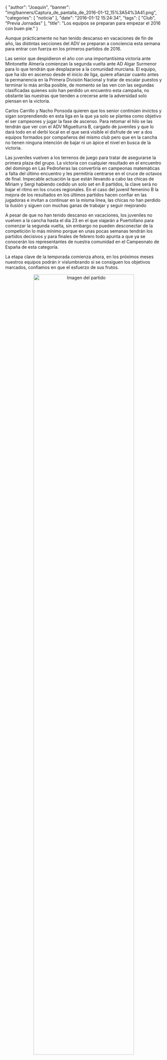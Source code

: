 {
  "author": "Joaquín", 
  "banner": "img/banners/Captura_de_pantalla_de_2016-01-12_15%3A54%3A41.png", 
  "categories": [
    "noticia"
  ], 
  "date": "2016-01-12 15:24:34", 
  "tags": [
    "Club", 
    "Previa Jornadas"
  ], 
  "title": "Los equipos se preparan para empezar el 2016 con buen pie."
}

Aunque prácticamente no han tenido descanso en vacaciones de fin de año, las distintas secciones del ADV se preparan a conciencia esta semana para entrar con fuerza en los primeros partidos de 2016.

Las senior que despidieron el año con una importantísima victoria ante Mintonette Almería comienzan la segunda vuelta ante AD Algar Surmenor para lo que tendrán que desplazarse a la comunidad murciana. El equipo, que ha ido en ascenso desde el inicio de liga, quiere afianzar cuanto antes la permanencia en la Primera División Nacional y tratar de escalar puestos y terminar lo más arriba posible, de momento se las ven con las segundas clasificadas quienes solo han perdido un encuentro esta campaña, no obstante las nuestras que tienden a crecerse ante la adversidad solo piensan en la victoria.

Carlos Carrillo y Nacho Ponsoda quieren que los senior continúen invictos y sigan sorprendiendo en esta liga en la que ya solo se plantea como objetivo el ser campeones y jugar la fase de ascenso. Para retomar el hilo se las tendrán que ver con el ADV Miguelturra B, cargado de juveniles y que lo dará todo en el derbi local en el que será visible el disfrute de ver a dos equipos formados por compañeros del mismo club pero que en la cancha no tienen ninguna intención de bajar ni un ápice el nivel en busca de la victoria.

Las juveniles vuelven a los terrenos de juego para tratar de asegurarse la primera plaza del grupo. La victoria con cualquier resultado en el encuentro del domingo en Las Pedroñeras las convertiría en campeonas matemáticas a falta del último encuentro y les permitiría centrarse en el cruce de octavos de final. Impecable actuación la que están llevando a cabo las chicas de Miriam y Sergi habiendo cedido un solo set en 8 partidos, la clave será no bajar el ritmo en los cruces regionales. En el caso del juvenil femenino B la mejora de los resultados en los últimos partidos hacen confiar en las jugadoras e invitan a continuar en la misma línea, las chicas no han perdido la ilusión y siguen con muchas ganas de trabajar y seguir mejorando

A pesar de que no han tenido descanso en vacaciones, los juveniles no vuelven a la cancha hasta el día 23 en el que viajarán a Puertollano para comenzar la segunda vuelta, sin embargo no pueden desconectar de la competición lo más mínimo porque en unas pocas semanas tendrán los partidos decisivos y para finales de febrero todo apunta a que ya se conocerán los representantes de nuestra comunidad en el Campeonato de España de esta categoría.

La etapa clave de la temporada comienza ahora, en los próximos meses nuestros equipos podrán ir vislumbrando si se consiguen los objetivos marcados, confiamos en que el esfuerzo de sus frutos.

<center>
<a target="_new" href="http://www.advmiguelturra.org/img/banners/Captura%20de%20pantalla%20de%202016-01-12%2015%3A54%3A41.png"> 
<img alt="Imagen del partido" width="80%" align="center" src="http://www.advmiguelturra.org/img/banners/Captura%20de%20pantalla%20de%202016-01-12%2015%3A54%3A41.png"/> </a> </center>

